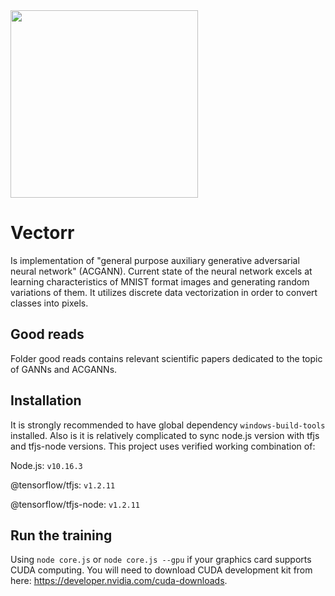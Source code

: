 <img src="https://i.postimg.cc/fTWtcmj2/tools.png" width="300">

# Vectorr
Is implementation of "general purpose auxiliary generative adversarial neural network" (ACGANN). Current state of the neural network excels at learning characteristics of MNIST format images and generating random variations of them. It utilizes discrete data vectorization in order to convert classes into pixels.
## Good reads
Folder good reads contains relevant scientific papers dedicated to the topic of GANNs and ACGANNs.
## Installation
It is strongly recommended to have global dependency `windows-build-tools` installed. Also is it is relatively complicated to sync node.js version with tfjs and tfjs-node versions. This project uses verified working combination of:

Node.js: `v10.16.3`

@tensorflow/tfjs: `v1.2.11`

@tensorflow/tfjs-node: `v1.2.11`

## Run the training
Using `node core.js` or `node core.js --gpu` if your graphics card supports CUDA computing.
You will need to download CUDA development kit from here: https://developer.nvidia.com/cuda-downloads.
